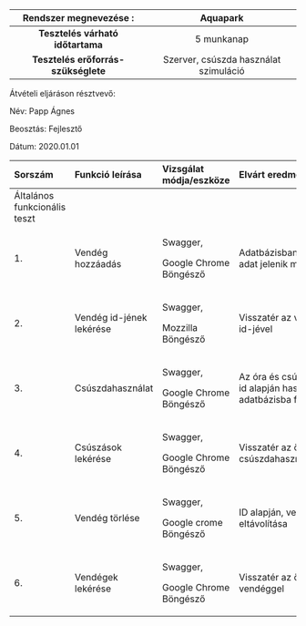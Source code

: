 | Rendszer megnevezése :    | Aquapark |
|  :---:       |    :----:   |
|**Tesztelés várható időtartama**|5 munkanap|
|**Tesztelés erőforrás-szükséglete**|Szerver, csúszda használat szimuláció|


Átvételi eljáráson résztvevő:

Név: Papp Ágnes

Beosztás: Fejlesztő

Dátum: 2020.01.01

|**Sorszám**|**Funkció leírása**|**Vizsgálat módja/eszköze**|**Elvárt eredmény**|**Aktuális eredmény**|**Megfelelősség státusza**|
| :-------- | :---------------- | :------------------------ | :---------------- | :------------------ | :----------------------- |
|Általános funkcionális teszt|
|1.|Vendég hozzáadás|<p>Swagger,</p><p>Google Chrome Böngésző</p>|<p>Adatbázisban új adat jelenik meg</p><p></p>|<p>Adatbázisban új termék jelenik meg</p><p></p>|Megfelelő|
|2.|Vendég id-jének lekérése|<p>Swagger,</p><p>Mozzilla Böngésző</p>|Visszatér az vendég id-jével|Visszatér az összes termékkel|Megfelelő|
|3.|Csúszdahasználat|<p>Swagger,</p><p>Google Chrome Böngésző</p>|Az óra és csúszda id alapján használat, adatbázisba felvétel|Csúszda azonosítása,adatbázisba felvétel|Megfelelő|
|4.|Csúszások lekérése|<p>Swagger,</p><p>Google Chrome Böngésző</p>|Visszatér az összes csúszdahasználattal|Visszatér az összes csúszdahasználattal|Megfelelő|
|5.|Vendég törlése|<p>Swagger,</p><p>Google crome Böngésző</p>|ID alapján, vendég eltávolítása|ID alapján vendég eltávolítása,|Megfelelő|
|6.|Vendégek lekérése|<p>Swagger,</p><p>Google Chrome Böngésző</p>|Visszatér az összes vendéggel|Visszatér az összes vendéggel|Megfelelő|

